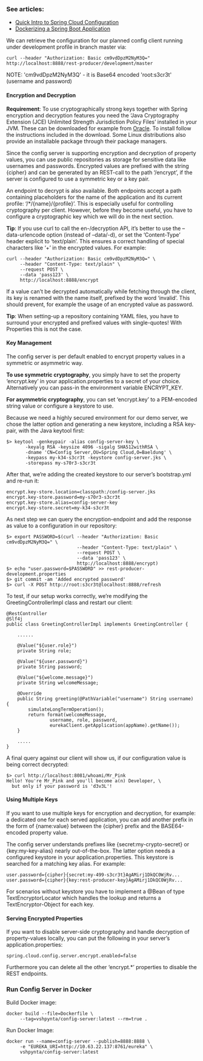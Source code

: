 ### See articles:
- [Quick Intro to Spring Cloud Configuration](https://www.baeldung.com/spring-cloud-configuration)
- [Dockerizing a Spring Boot Application](https://www.baeldung.com/dockerizing-spring-boot-application)

We can retrieve the configuration for our planned config client running under development profile in branch master via: 
```
curl --header "Authorization: Basic cm9vdDpzM2NyM3Q=" http://localhost:8888/rest-producer/development/master
```
NOTE: 'cm9vdDpzM2NyM3Q' - it is Base64 encoded 'root:s3cr3t' (username and password)

#### Encryption and Decryption
**Requirement**: To use cryptographically strong keys together with Spring encryption and decryption features you need the ‘Java Cryptography Extension (JCE) Unlimited Strength Jurisdiction Policy Files’ installed in your JVM. These can be downloaded for example from [Oracle](https://www.oracle.com/technetwork/java/javase/downloads/jce8-download-2133166.html). To install follow the instructions included in the download. Some Linux distributions also provide an installable package through their package managers.

Since the config server is supporting encryption and decryption of property values, you can use public repositories as storage for sensitive data like usernames and passwords. Encrypted values are prefixed with the string {cipher} and can be generated by an REST-call to the path ‘/encrypt’, if the server is configured to use a symmetric key or a key pair.

An endpoint to decrypt is also available. Both endpoints accept a path containing placeholders for the name of the application and its current profile: ‘/*/{name}/{profile}’. This is especially useful for controlling cryptography per client. However, before they become useful, you have to configure a cryptographic key which we will do in the next section.

**Tip**: If you use curl to call the en-/decryption API, it’s better to use the –data-urlencode option (instead of –data/-d), or set the ‘Content-Type’ header explicit to ‘text/plain’. This ensures a correct handling of special characters like ‘+’ in the encrypted values.
For example:
```
curl --header "Authorization: Basic cm9vdDpzM2NyM3Q=" \
     --header "Content-Type: text/plain" \
     --request POST \
     --data 'pass123' \
     http://localhost:8888/encrypt
```

If a value can’t be decrypted automatically while fetching through the client, its key is renamed with the name itself, prefixed by the word ‘invalid’. This should prevent, for example the usage of an encrypted value as password.

**Tip**: When setting-up a repository containing YAML files, you have to surround your encrypted and prefixed values with single-quotes! With Properties this is not the case.

#### Key Management
The config server is per default enabled to encrypt property values in a symmetric or asymmetric way.

**To use symmetric cryptography**, you simply have to set the property ‘encrypt.key’ in your application.properties to a secret of your choice. Alternatively you can pass-in the environment variable ENCRYPT_KEY.

**For asymmetric cryptography**, you can set ‘encrypt.key’ to a PEM-encoded string value or configure a keystore to use.

Because we need a highly secured environment for our demo server, we chose the latter option and generating a new keystore, including a RSA key-pair, with the Java keytool first:

```
$> keytool -genkeypair -alias config-server-key \
       -keyalg RSA -keysize 4096 -sigalg SHA512withRSA \
       -dname 'CN=Config Server,OU=Spring Cloud,O=Baeldung' \
       -keypass my-k34-s3cr3t -keystore config-server.jks \
       -storepass my-s70r3-s3cr3t
```
After that, we’re adding the created keystore to our server’s bootstrap.yml and re-run it:

```
encrypt.key-store.location=classpath:/config-server.jks
encrypt.key-store.password=my-s70r3-s3cr3t
encrypt.key-store.alias=config-server-key
encrypt.key-store.secret=my-k34-s3cr3t
```
As next step we can query the encryption-endpoint and add the response as value to a configuration in our repository:

```
$> export PASSWORD=$(curl --header "Authorization: Basic cm9vdDpzM2NyM3Q=" \
                          --header "Content-Type: text/plain" \
                          --request POST \
                          --data 'pass123' \
                          http://localhost:8888/encrypt)
$> echo "user.password=$PASSWORD" >> rest-producer-development.properties
$> git commit -am 'Added encrypted password'
$> curl -X POST http://root:s3cr3t@localhost:8888/refresh
```
To test, if our setup works correctly, we’re modifying the GreetingControllerImpl class and restart our client:

```
@RestController
@Slf4j
public class GreetingControllerImpl implements GreetingController {

    ......

    @Value("${user.role}")
    private String role;

    @Value("${user.password}")
    private String password;

    @Value("${welcome.message}")
    private String welcomeMessage;

    @Override
    public String greeting(@PathVariable("username") String username) {
        simulateLongTermOperation();
        return format(welcomeMessage,
                username, role, password,
                eurekaClient.getApplication(appName).getName());
    }

    .....
}
```
A final query against our client will show us, if our configuration value is being correct decrypted:

```
$> curl http://localhost:8081/whoami/Mr_Pink
Hello! You're Mr_Pink and you'll become a(n) Developer, \
  but only if your password is 'd3v3L'!
```

#### Using Multiple Keys
If you want to use multiple keys for encryption and decryption, for example: a dedicated one for each served application, you can add another prefix in the form of {name:value} between the {cipher} prefix and the BASE64-encoded property value.

The config server understands prefixes like {secret:my-crypto-secret} or {key:my-key-alias} nearly out-of-the-box. The latter option needs a configured keystore in your application.properties. This keystore is searched for a matching key alias. For example:

```
user.password={cipher}{secret:my-499-s3cr3t}AgAMirj1DkQC0WjRv...
user.password={cipher}{key:rest-producer-key}AgAMirj1DkQC0WjRv...
```
For scenarios without keystore you have to implement a @Bean of type TextEncryptorLocator which handles the lookup and returns a TextEncryptor-Object for each key.

#### Serving Encrypted Properties
If you want to disable server-side cryptography and handle decryption of property-values locally, you can put the following in your server’s application.properties:

```
spring.cloud.config.server.encrypt.enabled=false
```
Furthermore you can delete all the other ‘encrypt.*’ properties to disable the REST endpoints.

### Run Config Server in Docker
Build Docker image:
```
docker build --file=Dockerfile \
     --tag=vshpynta/config-server:latest --rm=true .
```
Run Docker Image:
```
docker run --name=config-server --publish=8888:8888 \
     -e "EUREKA_URI=http://10.63.22.137:8761/eureka" \
     vshpynta/config-server:latest
```